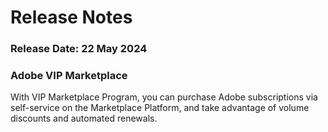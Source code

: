 # Release Notes

### Release Date: 22 May 2024

### Adobe VIP Marketplace

With VIP Marketplace Program, you can purchase Adobe subscriptions via self-service on the Marketplace Platform, and take advantage of volume discounts and automated renewals.
